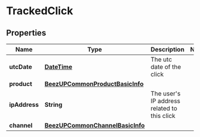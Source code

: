
# TrackedClick

## Properties
Name | Type | Description | Notes
------------ | ------------- | ------------- | -------------
**utcDate** | [**DateTime**](DateTime.md) | The utc date of the click | 
**product** | [**BeezUPCommonProductBasicInfo**](BeezUPCommonProductBasicInfo.md) |  | 
**ipAddress** | **String** | The user&#39;s IP address related to this click | 
**channel** | [**BeezUPCommonChannelBasicInfo**](BeezUPCommonChannelBasicInfo.md) |  | 



